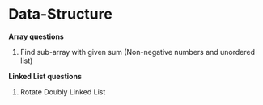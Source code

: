 # Data-Structure

**Array questions**
1. Find sub-array with given sum (Non-negative numbers and unordered list)

**Linked List questions**
1. Rotate Doubly Linked List
